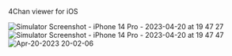 4Chan viewer for iOS

![Simulator Screenshot - iPhone 14 Pro - 2023-04-20 at 19 47 27](https://user-images.githubusercontent.com/8019837/233510092-42d0df0e-0404-4655-8d48-0d327780f16e.png)
![Simulator Screenshot - iPhone 14 Pro - 2023-04-20 at 19 47 47](https://user-images.githubusercontent.com/8019837/233510096-fe98ccc8-25da-4152-863b-7db07fabc5b4.png)
![Apr-20-2023 20-02-06](https://user-images.githubusercontent.com/8019837/233510801-dde123b4-de40-4953-ba03-956ae0ee16cb.gif)
